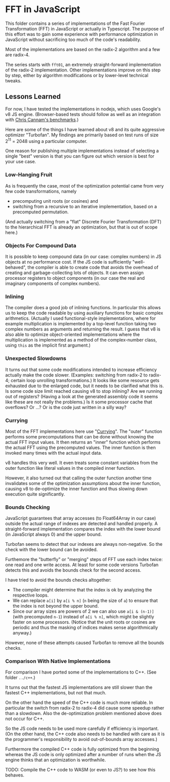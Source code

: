 # FFT in JavaScript

This folder contains a series of implementations of the Fast Fourier
Transformation (FFT) in JavaScript or actually in Typescript.  The purpose of
this effort was to gain some experience with performance optimization in
JavaScript without sacrificing too much of the code's readability.

Most of the implementations are based on the radix-2 algorithm and a few are
radix-4.

The series starts with `fft01`, an extremely straight-forward implementation
of the radix-2 implementation.  Other implementations improve on this step by
step, either by algorithm modifications or by lower-level technical tweaks.


## Lessons Learned

For now, I have tested the implementations in nodejs, which uses Google's v8 JS
engine.  (Browser-based tests should follow as well as an integration with
[Chris Cannam's benchmarks](https://thebreakfastpost.com/2015/10/18/ffts-in-javascript/).)

Here are some of the things I have learned about v8 and its quite aggressive
optimizer "Turbofan".
My findings are primarily based on test runs of size 2<sup>11</sup> = 2048
using a particular computer.

One reason for publishing multiple implementations instead of selecting a single
"best" version is that you can figure out which version is best for your
use case.


### Low-Hanging Fruit

As is frequently the case, most of the optimization potential came from very few
code transformations, namely

- precomputing unit roots (or cosines) and
- switching from a recursive to an iterative implementation,
  based on a precomputed permutation.

(And actually switching from a "flat" Discrete Fourier Transformation (DFT) to
the hierarchical FFT is already an optimization, but that is out of scope here.)


### Objects For Compound Data

It is possible to keep compound data (in our case: complex numbers) in
JS objects at no performance cost.  If the JS code is sufficiently
"well-behaved", the compiler is able to create code that avoids the overhead
of creating and garbage-collecting lots of objects.  It can even assign
processor registers to object components (in our case the real and imaginary
components of complex numbers).


### Inlining

The compiler does a good job of inlining functions.  In particular this allows
us to keep the code readable by using auxiliary functions for basic complex
arithmetics.  (Actually I used functional-style implementations, where for
example multiplication is implemented by a top-level function taking two
complex numbers as arguments and returning the result.  I guess that v8 is
also able to optimize object-oriented implementations where the multiplication
is implemented as a method of the complex-number class, using `this` as the
implicit first argument.)


### Unexpected Slowdowns

It turns out that some code modifications intended to increase efficiency
actually make the code slower.  (Examples: switching from radix-2 to radix-4;
certain loop unrolling transformations.)  It looks like some resource gets
exhausted due to the enlarged code, but it needs to be clarified what this is.
Is some code size limit reached causing v8 to stop inlining?  Are we running
out of registers? (Having a look at the generated assembly code it seems like
these are not really the problems.)  Is it some processor cache that
overflows?  Or ...?  Or is the code just written in a silly way?


### Currying

Most of the FFT implementations here use
"[Currying](https://en.wikipedia.org/wiki/Currying)".
The "outer" function performs some precomputations that can be done without
knowing the actual FFT input values.  It then returns an "inner" function
which performs the actual FFT using the precomputed values.
The inner function is then invoked many times with the actual input data.

v8 handles this very well.  It even treats some constant variables from the
outer function like literal values in the compiled inner function.

However, it also turned out that calling the outer function another time
invalidates some of the optimization assumptions about the inner function,
causing v8 to de-optimize the inner function and thus slowing down execution
quite significantly.


### Bounds Checking

JavaScript guarantees that array accesses (to Float64Array in our case) outside
the actual range of indexes are detected and handled properly.
A straight-forward implementation compares the index with the lower bound
(in JavaScript always 0) and the upper bound.

Turbofan seems to detect that our indexes are always non-negative.  So the check
with the lower bound can be avoided.

Furthemore the "butterfly" or "merging" steps of FFT use each index twice:
one read and one write access.  At least for some code versions Turbofan
detects this and avoids the bounds check for the second access.

I have tried to avoid the bounds checks altogether:

- The compiler might determine that the index is ok by analyzing the respective
  loops.
- We can replace `a[i]` by `a[i % n]` (`n` being the size of `a`) to ensure
  that the index is not beyond the upper bound.
- Since our array sizes are powers of 2 we can also use `a[i & (n-1)]`
  (with precomputed `n-1`) instead of `a[i % n]`, which might be slightly faster
  on some processors.
  (Notice that the unit roots or cosines are periodic and thus the masking of
  indices makes sense algorithmically anyway.)

However, none of these attempts caused Turbofan to remove all the bounds checks.


### Comparison With Native Implementations

For comparison I have ported some of the implementations to C++.
(See folder `../c++`.)

It turns out that the fastest JS implementations are still slower than the
fastest C++ implementations, but not that much.

On the other hand the speed of the C++ code is much more reliable.
In particular the switch from radix-2 to radix-4 did cause some speedup
rather than a slowdown.  Also the de-optimization problem mentioned above
does not occur for C++.

So the JS code needs to be used more carefully if efficiency is important.
(On the other hand, the C++ code also needs to be handled with care as it is
the programmer's responsibility to avoid out-of-bounds array accesses.)

Furthermore the compiled C++ code is fully optimized from the beginning whereas
the JS code is only optimized after a number of runs when the JS engine thinks
that an optimization is worthwhile.

TODO: Compile the C++ code to WASM (or even to JS?) to see how this behaves.

